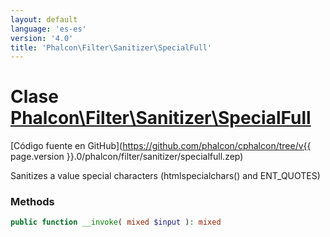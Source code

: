 ```yaml
---
layout: default
language: 'es-es'
version: '4.0'
title: 'Phalcon\Filter\Sanitizer\SpecialFull'
---
```

# Clase [Phalcon\Filter\Sanitizer\SpecialFull](Phalcon_Filter_Sanitizer_SpecialFull)

[Código fuente en GitHub](https://github.com/phalcon/cphalcon/tree/v{{ page.version }}.0/phalcon/filter/sanitizer/specialfull.zep)

Sanitizes a value special characters (htmlspecialchars() and ENT_QUOTES)

### Methods

```php
public function __invoke( mixed $input ): mixed
```